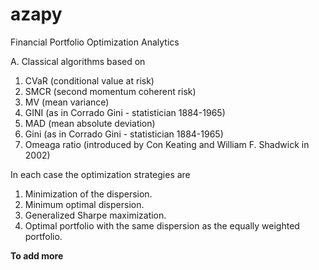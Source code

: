 # azapy
Financial Portfolio Optimization Analytics

A. Classical algorithms based on
  1. CVaR (conditional value at risk)
  2. SMCR (second momentum coherent risk)
  3. MV (mean variance)
  5. GINI (as in Corrado Gini - statistician 1884-1965)
  4. MAD (mean absolute deviation)
  5. Gini (as in Corrado Gini - statistician 1884-1965)
  6. Omeaga ratio (introduced by Con Keating and William F. Shadwick in 2002)

In each case the optimization strategies are
1. Minimization of the dispersion.
2. Minimum optimal dispersion.
3. Generalized Sharpe maximization.
4. Optimal portfolio with the same dispersion as the equally weighted portfolio.


__To add more__

